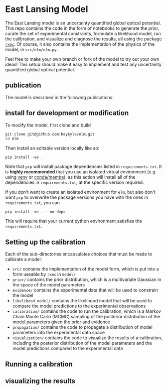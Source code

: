# East Lansing Model
The East Lansing model is an uncertainty quantified global optical potential. This repo contains the code in the form of notebooks to generate the prior, curate the set of experimental constraints, formulate a likelihood model, run the calibration, and visualize and diagnose the results, all using the package [`rxmc`](https://github.com/beykyle/rxmc). Of course, it also contains the implementation of the physics of the model, in `src/elm/elm.py`.

Feel free to make your own branch or fork of the model to try out your own ideas! This setup should make it easy to implement and test any uncertainty quantified global optical potential.

## publication

The model is described in the following publications:

## install for development or modification

To modify the model, first clone and build
```bash
git clone git@github.com:beykyle/elm.git
cd elm
```

Then install an editable version locally like so:

```
pip install -ve .
```

Note that `pip` will install package dependencies listed in `requirements.txt`. It is **highly recommended** that you use an isolated virtual environment (e.g. using [venv](https://packaging.python.org/en/latest/guides/installing-using-pip-and-virtual-environments/) or [conda/mamba](https://mamba.readthedocs.io/en/latest/)), as this action will install all of the dependencies in `requirements.txt`, at the specific version required.

If you don't want to create an isolated environment for `elm`, but also don't want `pip` to overwrite the package versions you have with the ones in `requirements.txt`, you can

```
pip install -ve . --no-deps
```
This will require that your current python environment satisfies the `requirements.txt`. 

## Setting up the calibration

Each of the sub-directories encapsulates choices that must be made to calibrate a model:
- `src/` contains the implementation of the model form, which is put into a form useable by `rxmc` in `model/`
- `prior/` contains the prior distribution, which is a multivariate Gaussian in the space of the model parameters
- `evidence/` contains the experimental data that will be used to constrain the model 
- `likelihood_model/` contains the likelihood model that will be used to compare the model predictions to the experimental observations
- `calibration/` contains the code to run the calibration, which is a Markov Chain Monte Carlo (MCMC) sampling of the posterior distribution of the model parameters given the prior and evidence
- `propagation/` contains the code to propagate a distribution of model parameters into the experimental data space
- `visualization/` contains the code to visualize the results of a calibration, including the posterior distribution of the model parameters and the model predictions compared to the experimental data


## Running a calibration


## visualizing the results

